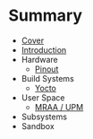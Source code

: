 # Summary

* [Cover](README.md)
* [Introduction](documentation/Introduction.md)
* Hardware
   * [Pinout](documentation/Pinout.md)
* Build Systems
   * [Yocto](documentation/Yocto.md)
* User Space
   * [MRAA / UPM](documentation/MraaUpm.md)
* Subsystems
* Sandbox

